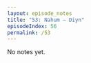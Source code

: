 ```yaml
---
layout: episode_notes
title: "53: Nahum — Diyn"
episodeIndex: 56
permalink: /53
---
```

No notes yet.

